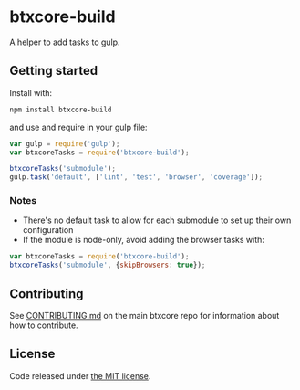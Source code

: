 # btxcore-build

A helper to add tasks to gulp.

## Getting started

Install with:

```sh
npm install btxcore-build
```

and use and require in your gulp file:

```javascript
var gulp = require('gulp');
var btxcoreTasks = require('btxcore-build');

btxcoreTasks('submodule');
gulp.task('default', ['lint', 'test', 'browser', 'coverage']);
```

### Notes

* There's no default task to allow for each submodule to set up their own configuration
* If the module is node-only, avoid adding the browser tasks with:
```javascript
var btxcoreTasks = require('btxcore-build');
btxcoreTasks('submodule', {skipBrowsers: true});
```

## Contributing

See [CONTRIBUTING.md](https://github.com/BTXexplorer/btxcore) on the main btxcore repo for information about how to contribute.

## License

Code released under [the MIT license](https://github.com/BTXexplorer/btxcore/blob/master/LICENSE).

